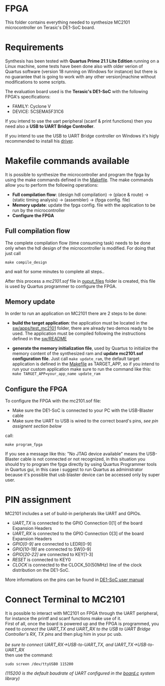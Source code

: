 # FPGA

This folder contains everything needed to synthesize MC2101 microcontroller on Terasic's DE1-SoC board.

# Requirements

Synthesis has been tested with **Quartus Prime 21.1 Lite Edition** running on a Linux machine, some tests have been done also with older verion of Quartus software (version 18 running on Windows for instance) but there is no guarantee that is going to work with any other version|machine without modifications to some scripts.

The evaluation board used is the **Terasic's DE1-SoC** with the following FPGA's specifications:
-   FAMILY: Cyclone V
-   DEVICE: 5CSEMA5F31C6

If you intend to use the uart peripheral (scanf & print functions) then you need also a **USB to UART Bridge Controller**.

If you intend to use the USB to UART Bridge controller on Windows it's higly recommended to install his [driver](https://www.silabs.com/developers/usb-to-uart-bridge-vcp-drivers?tab=downloads).

# Makefile commands available

It is possible to synthesize the microcontroller and program the fpga by using the make commands defined in the [Makefile](./Makefile).
The make commands allow you to perform the following operations:
-   **Full compilation flow**: (design hdl compilation) -> (place & route) -> (static timing analysis) -> (assembler) -> (fpga config. file)
-   **Memory update**: update the fpga config. file with the application to be run by the microcontroller
-   **Configure the FPGA**

## Full compilation flow

The complete compilation flow (time consuming task) needs to be done only when the hdl design of the microcontroller is modified.
For doing that just call

    make compile_design

and wait for some minutes to complete all steps..

After this process a *mc2101.sof* file in [ouput_files](./output_files/) folder is created, this file is used by Quartus programmer to configure the FPGA.


## Memory update

In order to run an application on MC2101 there are 2 steps to be done:
-   **build the target application**: the application must be located in the [sw/apps/test_mc2101](../sw/apps/test_mc2101/) folder, there are already two demos ready to be used. The application must be compiled following the instructions defined in the [sw/README](../sw/README.md)

-   **generate the memory initialization file**, used by Quartus to initialize the memory content of the synthesized ram and **update mc2101.sof configuration file**. Just call `make update_ram`, the default target application is defined in the [Makefile](./Makefile) as TARGET_APP, so if you intend to run your custom application make sure to run the command like this: `make TARGET_APP=your_app_name update_ram`

## Configure the FPGA

To configure the FPGA with the mc2101.sof file:

-   Make sure the DE1-SoC is connected to your PC with the USB-Blaster cable
-   Make sure the UART to USB is wired to the correct board's pins, *see pin assignent section below*

call:

    make program_fpga

If you see a message like this: "No JTAG device available" means the USB-Blaster cable is not connected or not recognized, in this situation you should try to program the fpga directly by using Quartus Programmer tools in Quartus gui, in this case i suggest to run Quartus as administrator because it's possible that usb blaster device can be accessed only by super user.

# PIN assignment

MC2101 includes a set of build-in peripherals like UART and GPIOs.
-   *UART_TX* is connected to the GPIO Connection 0[1] of the board Expansion Headers
-   *UART_RX* is connected to the GPIO Connection 0[3] of the board Expansion Headers
-   *GPIO[0-9]* are connected to LEDR[0-9]
-   *GPIO[10-19]* are connected to SW[0-9]
-   *GPIO[20-22]* are connected to KEY[1-3]
-   *RESET* is connected to KEY0
-   *CLOCK* is connected to the CLOCK_50(50MHz) line of the clock distribution on the DE1-SoC.

More informations on the pins can be found in [DE1-SoC user manual](https://www.google.com/url?sa=i&rct=j&q=&esrc=s&source=web&cd=&cad=rja&uact=8&ved=0CAMQw7AJahcKEwjo6Ze3x4f6AhUAAAAAHQAAAAAQAg&url=http%3A%2F%2Fwww.ee.ic.ac.uk%2Fpcheung%2Fteaching%2Fee2_digital%2FDE1-SoC_User_manual.pdf&psig=AOvVaw1HUMjhOmZAMx6oPnrUV0CZ&ust=1662807670601964)

# Connect Terminal to MC2101

It is possible to interact with MC2101 on FPGA through the UART peripheral, for instance the printf and scanf functions make use of it.<br>
First of all, once the board is powered up and the FPGA is programmed, you need to *connect the UART_TX and UART_RX to the USB to UART Bridge Controller's RX, TX pins* and then plug him in your pc usb.<br>
<br>
*be sure to connect UART_RX->USB-to-UART_TX, and UART_TX->USB-to-UART_RX*
<br>
then use the command:

    sudo screen /dev/ttyUSB0 115200

*(115200 is the default baudrate of UART configured in the [board.c](sw/libs/sys_lib/src/board.c) system library)*